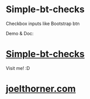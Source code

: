 # Simple-bt-checks
Checkbox inputs like Bootstrap btn

Demo & Doc:
# [Simple-bt-checks](http://joelthorner.com/simple-bt-checks)

Visit me! :D
# [joelthorner.com](http://joelthorner.com/)
